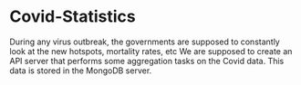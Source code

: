 # Covid-Statistics
 During any virus outbreak, the governments are supposed to constantly look at the new hotspots, mortality rates, etc We are supposed to create an API server that performs some aggregation tasks on the Covid data.  This data is stored in the MongoDB server.
